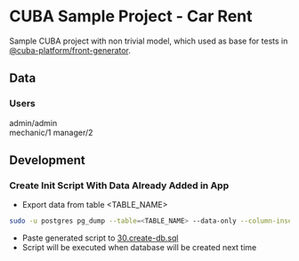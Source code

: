 # CUBA Sample Project - Car Rent
Sample CUBA project with non trivial model, which used as base for tests in 
[@cuba-platform/front-generator](https://github.com/cuba-platform/frontend). 

## Data
### Users
admin/admin<br>
mechanic/1
manager/2

## Development
### Create Init Script With Data Already Added in App
* Export data from table <TABLE_NAME>
```bash
sudo -u postgres pg_dump --table=<TABLE_NAME> --data-only --column-inserts scr
```
* Paste generated script to [30.create-db.sql](modules/core/db/init/hsql/30.create-db.sql) 
* Script will be executed when database will be created next time  